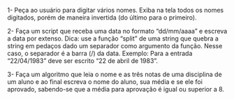 1- Peça ao usuário para digitar vários nomes. Exiba na tela todos os nomes digitados, porém de maneira invertida (do último para o primeiro).

2- Faça um script que receba uma data no formato “dd/mm/aaaa” e escreva a data por extenso. Dica: use a função “split” de uma string que quebra a string em pedaços dado um separador como argumento da função. Nesse caso, o separador é a barra (/) da data. Exemplo: Para a entrada “22/04/1983” deve ser escrito “22 de abril de 1983”.

3- Faça um algoritmo que leia o nome e as três notas de uma disciplina de um aluno e ao final escreva o nome do aluno, sua média e se ele foi aprovado, sabendo-se que a média para aprovação é igual ou superior a 8.